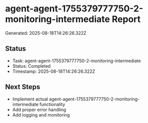 # agent-agent-1755379777750-2-monitoring-intermediate Report

Generated: 2025-08-18T14:26:26.322Z

## Status
- Task: agent-agent-1755379777750-2-monitoring-intermediate
- Status: Completed
- Timestamp: 2025-08-18T14:26:26.322Z

## Next Steps
- Implement actual agent-agent-1755379777750-2-monitoring-intermediate functionality
- Add proper error handling
- Add logging and monitoring
